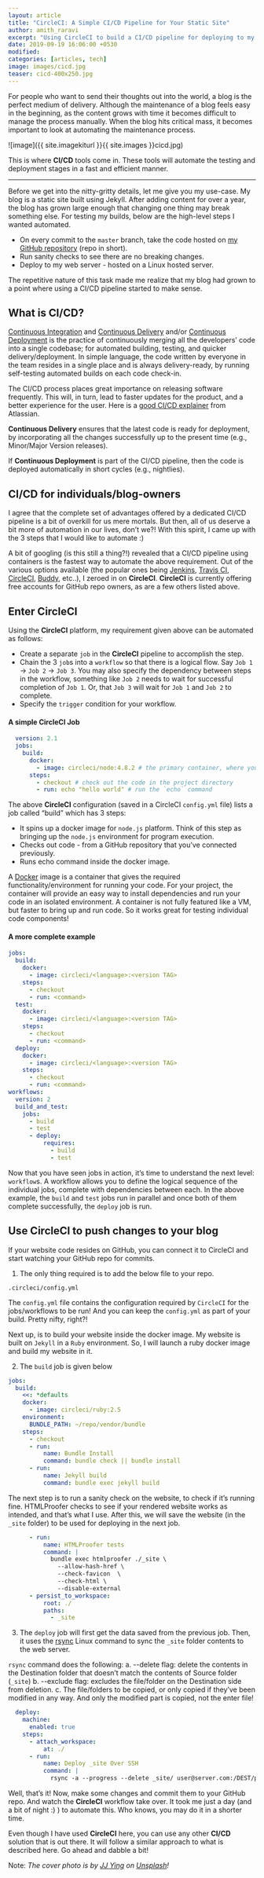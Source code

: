 ```yaml
---
layout: article
title: "CircleCI: A Simple CI/CD Pipeline for Your Static Site"
author: amith_raravi
excerpt: "Using CircleCI to build a CI/CD pipeline for deploying to my static site."
date: 2019-09-19 16:06:00 +0530
modified:
categories: [articles, tech]
image: images/cicd.jpg
teaser: cicd-400x250.jpg
---
```


For people who want to send their thoughts out into the world, a blog is the perfect medium of delivery. Although the maintenance of a blog feels easy in the beginning, as the content grows with time it becomes difficult to manage the process manually. When the blog hits critical mass, it becomes important to look at automating the maintenance process.

![image]({{ site.imagekiturl }}{{ site.images }}cicd.jpg)

This is where **CI/CD** tools come in. These tools will automate the testing and deployment stages in a fast and efficient manner.

---

Before we get into the nitty-gritty details, let me give you my use-case. My blog is a static site built using Jekyll. After adding content for over a year, the blog has grown large enough that changing one thing may break something else. For testing my builds, below are the high-level steps I wanted automated.

* On every commit to the `master` branch, take the code hosted on [my GitHub repository](https://github.com/raravi/amithraravi2.com) (repo in short).
* Run sanity checks to see there are no breaking changes.
* Deploy to my web server - hosted on a Linux hosted server.

The repetitive nature of this task made me realize that my blog had grown to a point where using a CI/CD pipeline started to make sense.

## What is CI/CD?

[Continuous Integration](https://en.wikipedia.org/wiki/Continuous_integration) and [Continuous Delivery](https://en.wikipedia.org/wiki/Continuous_delivery) and/or [Continuous Deployment](https://en.wikipedia.org/wiki/Continuous_deployment) is the practice of continuously merging all the developers’ code into a single codebase; for automated building, testing, and quicker delivery/deployment. In simple language, the code written by everyone in the team resides in a single place and is always delivery-ready, by running self-testing automated builds on each code check-in.

The CI/CD process places great importance on releasing software frequently. This will, in turn, lead to faster updates for the product, and a better experience for the user. Here is a [good CI/CD explainer](https://www.atlassian.com/continuous-delivery/principles/continuous-integration-vs-delivery-vs-deployment) from Atlassian.

**Continuous Delivery** ensures that the latest code is ready for deployment, by incorporating all the changes successfully up to the present time (e.g., Minor/Major Version releases).

If **Continuous Deployment** is part of the CI/CD pipeline, then the code is deployed automatically in short cycles (e.g., nightlies).

## CI/CD for individuals/blog-owners

I agree that the complete set of advantages offered by a dedicated CI/CD pipeline is a bit of overkill for us mere mortals. But then, all of us deserve a bit more of automation in our lives, don’t we?! With this spirit, I came up with the 3 steps that I would like to automate :)

A bit of googling (is this still a thing?!) revealed that a CI/CD pipeline using containers is the fastest way to automate the above requirement. Out of the various options available (the popular ones being [Jenkins](https://jenkins.io), [Travis CI](https://travis-ci.org), [CircleCI](https://www.circleci.com/‎), [Buddy](https://buddy.works), etc..), I zeroed in on **CircleCI**. **CircleCI** is currently offering free accounts for GitHub repo owners, as are a few others listed above.

## Enter CircleCI

Using the **CircleCI** platform, my requirement given above can be automated as follows:

* Create a separate `job` in the **CircleCI** pipeline to accomplish the step.
* Chain the 3 `job`s into a `workflow` so that there is a logical flow. Say `Job 1` -> `Job 2` -> `Job 3`. You may also specify the dependency between steps in the workflow, something like `Job 2` needs to wait for successful completion of  `Job 1`. Or, that `Job 3` will wait for `Job 1` and `Job 2` to complete.
* Specify the `trigger` condition for your workflow.

#### A simple CircleCI Job

```yml
  version: 2.1
  jobs:
    build:
      docker:
        - image: circleci/node:4.8.2 # the primary container, where your job's commands are run
      steps:
        - checkout # check out the code in the project directory
        - run: echo "hello world" # run the `echo` command
```

The above **CircleCI** configuration (saved in a CircleCI  `config.yml` file) lists a job called “build” which has 3 steps:

* It spins up a docker image for `node.js` platform. Think of this step as bringing up the `node.js` environment for program execution.
* Checks out code - from a GitHub repository that you’ve connected previously.
* Runs echo command inside the docker image.

A [Docker](https://en.wikipedia.org/wiki/Docker_(software)) image is a container that gives the required functionality/environment for running your code. For your project, the container will provide an easy way to install dependencies and run your code in an isolated environment. A container is not fully featured like a VM, but faster to bring up and run code. So it works great for testing individual code components!

#### A more complete example

```yml
jobs:
  build:
    docker:
      - image: circleci/<language>:<version TAG>
    steps:
      - checkout
      - run: <command>
  test:
    docker:
      - image: circleci/<language>:<version TAG>
    steps:
      - checkout
      - run: <command>
  deploy:
    docker:
      - image: circleci/<language>:<version TAG>
    steps:
      - checkout
      - run: <command>
workflows:
  version: 2
  build_and_test:
    jobs:
      - build
      - test
      - deploy:
          requires:
            - build
            - test
```

Now that you have seen jobs in action, it’s time to understand the next level: `workflow`s. A workflow allows you to define the logical sequence of the individual jobs, complete with dependencies between each. In the above example, the `build` and `test` jobs run in parallel and once both of them complete successfully, the `deploy` job is run.

## Use CircleCI to push changes to your blog

If your website code resides on GitHub, you can connect it to CircleCI and start watching your GitHub repo for commits.

1. The only thing required is to add the below file to your repo.

```
.circleci/config.yml
```

The `config.yml` file contains the configuration required by `CircleCI` for the jobs/workflows to be run! And you can keep the `config.yml` as part of your build. Pretty nifty, right?!

Next up, is to build your website inside the docker image. My website is built on `Jekyll` in a `Ruby` environment. So, I will launch a ruby docker image and build my website in it.

2. The `build` job is given below

```yml
jobs:
  build:
    <<: *defaults
    docker:
      - image: circleci/ruby:2.5
    environment:
      BUNDLE_PATH: ~/repo/vendor/bundle
    steps:
      - checkout
      - run:
          name: Bundle Install
          command: bundle check || bundle install
      - run:
          name: Jekyll build
          command: bundle exec jekyll build
```

The next step is to run a sanity check on the website, to check if it’s running fine. HTMLProofer checks to see if your rendered website works as intended, and that’s what I use. After this, we will save the website (in the `_site` folder) to be used for deploying in the next job.

```yml
      - run:
          name: HTMLProofer tests
          command: |
            bundle exec htmlproofer ./_site \
              --allow-hash-href \
              --check-favicon  \
              --check-html \
              --disable-external
      - persist_to_workspace:
          root: ./
          paths:
            - _site
```

3. The `deploy` job will first get the data saved from the previous job. Then, it uses the [rsync](https://www.digitalocean.com/community/tutorials/how-to-use-rsync-to-sync-local-and-remote-directories-on-a-vps) Linux command to sync the `_site` folder contents to the web server.

`rsync` command does the following:
a. --delete flag: delete the contents in the Destination folder that doesn’t match the contents of Source folder (`_site`)
b. --exclude flag: excludes the file/folder on the Destination side from deletion.
c. The file/folders to be copied, or only copied if they’ve been modified in any way. And only the modified part is copied, not the enter file!

```yml
  deploy:
    machine:
      enabled: true
    steps:
      - attach_workspace:
          at: ./
      - run:
          name: Deploy _site Over SSH
          command: |
            rsync -a --progress --delete _site/ user@server.com:/DEST/public_html/ --exclude=/.git/ --exclude=/cgi-bin/ --exclude=/.gitignore
```

Well, that’s it! Now, make some changes and commit them to your GitHub repo. And watch the **CircleCI** workflow take over. It took me just a day (and a bit of night :) ) to automate this. Who knows, you may do it in a shorter time.

Even though I have used **CircleCI** here, you can use any other **CI/CD** solution that is out there. It will follow a similar approach to what is described here. Go ahead and dabble a bit!

Note: _The cover photo is by [JJ Ying](https://unsplash.com/@jjying) on [Unsplash](https://unsplash.com)!_
